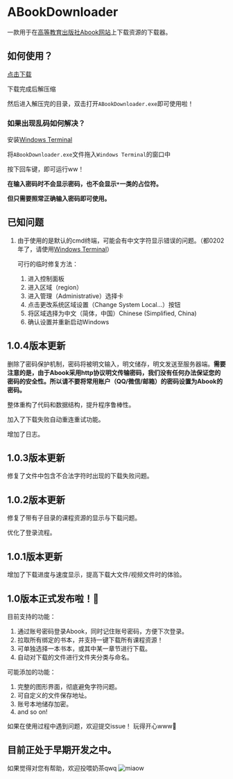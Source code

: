 # ABookDownloader

一款用于在[高等教育出版社Abook网站](http://abook.hep.com.cn)上下载资源的下载器。

## 如何使用？

[点击下载](https://github.com/HEIGE-PCloud/ABookDownloader/releases/download/1.0.4/ABookDownloaderV1.0.4.zip)

下载完成后解压缩

然后进入解压完的目录，双击打开`ABookDownloader.exe`即可使用啦！

### 如果出现乱码如何解决？

安装[Windows Terminal](https://www.microsoft.com/zh-cn/p/windows-terminal/9n0dx20hk701)

将`ABookDownloader.exe`文件拖入`Windows Terminal`的窗口中

按下回车键，即可运行ww！

**在输入密码时不会显示密码，也不会显示`*`一类的占位符。**

**但只需要照常正确输入密码即可使用。**

## 已知问题

1. 由于使用的是默认的cmd终端，可能会有中文字符显示错误的问题。（都0202年了，请使用[Windows Terminal](https://www.microsoft.com/zh-cn/p/windows-terminal/9n0dx20hk701)）

   可行的临时修复方法：
   1. 进入控制面板
   2. 进入区域（region）
   3. 进入管理（Administrative）选择卡
   4. 点击更改系统区域设置（Change System Local...）按钮
   5. 将区域选择为中文（简体，中国）Chinese (Simplified, China)
   6. 确认设置并重新启动Windows

## 1.0.4版本更新

删除了密码保护机制，密码将被明文输入，明文储存，明文发送至服务器端。**需要注意的是，由于Abook采用http协议明文传输密码，我们没有任何办法保证您的密码的安全性。所以请不要将常用账户（QQ/微信/邮箱）的密码设置为Abook的密码。**

整体重构了代码和数据结构，提升程序鲁棒性。

加入了下载失败自动重连重试功能。

增加了日志。

## 1.0.3版本更新

修复了文件中包含不合法字符时出现的下载失败问题。

## 1.0.2版本更新

修复了带有子目录的课程资源的显示与下载问题。

优化了登录流程。

## 1.0.1版本更新

增加了下载进度与速度显示，提高下载大文件/视频文件时的体验。

## 1.0版本正式发布啦！🎉

目前支持的功能：
1. 通过账号密码登录Abook，同时记住账号密码，方便下次登录。
2. 拉取所有绑定的书本，并支持一键下载所有课程资源！
3. 可单独选择一本书本，或其中某一章节进行下载。
4. 自动对下载的文件进行文件夹分类与命名。

可能添加的功能：
1. 完整的图形界面，彻底避免字符问题。
2. 可自定义的文件保存地址。
3. 账号本地储存加密。
4. and so on!

如果在使用过程中遇到问题，欢迎提交issue！
玩得开心www🎈


## 目前正处于早期开发之中。

如果觉得对您有帮助，欢迎投喂奶茶qwq
![miaow](https://ed1toa.bn.files.1drv.com/y4mvxzPxCdZAMpxhZAi6ghIkRKhj3OYl6BR37714KsBvir85uzfCYDPkzjkBIjiRiqCJkIC9dw5myG2Oqbqc9UIgkrOTt3mYAcsGhrO2nBgkcA3IyPlkiKr_DuFBYaea-tqdBhvdj8l0CzVksRJNQRLwaWus-NUHHWZPXYBtZIxtUdoGHAdjY3Y6uEZg8c521hl01S3ZbObnH1FWXg288Qyjg?width=356&height=356&cropmode=none)